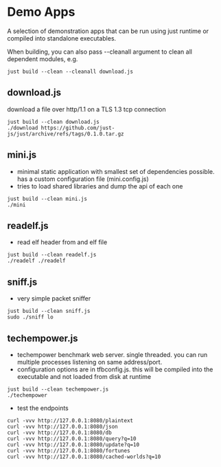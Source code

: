 # Demo Apps

A selection of demonstration apps that can be run using just runtime or compiled into standalone executables.

When building, you can also pass --cleanall argument to clean all dependent modules, e.g.

```
just build --clean --cleanall download.js
```

## download.js

download a file over http/1.1 on a TLS 1.3 tcp connection

```
just build --clean download.js
./download https://github.com/just-js/just/archive/refs/tags/0.1.0.tar.gz
```

## mini.js

- minimal static application with smallest set of dependencies possible.  has a custom configuration file (mini.config.js)
- tries to load shared libraries and dump the api of each one

```
just build --clean mini.js
./mini
```

## readelf.js

- read elf header from and elf file

```
just build --clean readelf.js
./readelf ./readelf
```

## sniff.js

- very simple packet sniffer

```
just build --clean sniff.js
sudo ./sniff lo
```

## techempower.js

- techempower benchmark web server. single threaded. you can run multiple processes listening on same address/port.
- configuration options are in tfbconfig.js. this will be compiled into the executable and not loaded from disk at runtime

```
just build --clean techempower.js
./techempower
```

- test the endpoints

```
curl -vvv http://127.0.0.1:8080/plaintext
curl -vvv http://127.0.0.1:8080/json
curl -vvv http://127.0.0.1:8080/db
curl -vvv http://127.0.0.1:8080/query?q=10
curl -vvv http://127.0.0.1:8080/update?q=10
curl -vvv http://127.0.0.1:8080/fortunes
curl -vvv http://127.0.0.1:8080/cached-worlds?q=10
```
